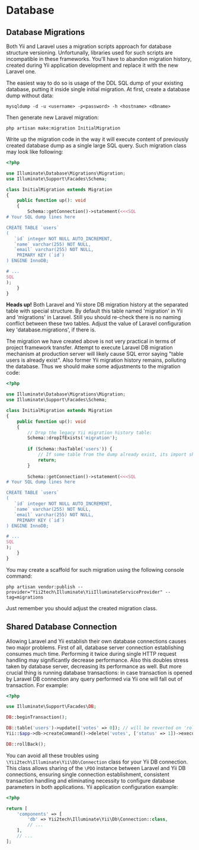 Database
========

Database Migrations <span id="database-migrations"></span>
-------------------

Both Yii and Laravel uses a migration scripts approach for database structure versioning.
Unfortunally, libraries used for such scripts are incompatible in these frameworks.
You'll have to abandon migration history, created during Yii application development and replace it with the new Laravel one.

The easiest way to do so is usage of the DDL SQL dump of your existing database, putting it inside single initial migration.
At first, create a database dump without data:

```
mysqldump -d -u <username> -p<password> -h <hostname> <dbname>
```

Then generate new Laravel migration:

```
php artisan make:migration InitialMigration
```

Write up the migration code in the way it will execute content of previously created database dump as a single large SQL query.
Such migration class may look like following:

```php
<?php

use Illuminate\Database\Migrations\Migration;
use Illuminate\Support\Facades\Schema;

class InitialMigration extends Migration
{
    public function up(): void
    {
        Schema::getConnection()->statement(<<<SQL
# Your SQL dump lines here

CREATE TABLE `users`
(
   `id` integer NOT NULL AUTO_INCREMENT,
   `name` varchar(255) NOT NULL,
   `email` varchar(255) NOT NULL,
    PRIMARY KEY (`id`)
) ENGINE InnoDB;

# ...
SQL
);
    }
}
```

**Heads up!** Both Laravel and Yii store DB migration history at the separated table with special structure.
By default this table named 'migration' in Yii and 'migrations' in Laravel. Still you should re-check there is no
naming conflict between these two tables. Adjust the value of Laravel configuration key 'database.migrations', if there is.

The migration we have created above is not very practical in terms of project framework transfer. Attempt to execute
Laravel DB migration mechanism at production server will likely cause SQL error saying "table users is already exist".
Also former Yii migration history remains, polluting the database. Thus we should make some adjustments to the migration code:

```php
<?php

use Illuminate\Database\Migrations\Migration;
use Illuminate\Support\Facades\Schema;

class InitialMigration extends Migration
{
    public function up(): void
    {
        // Drop the legacy Yii migration history table:
        Schema::dropIfExists('migration');
        
        if (Schema::hasTable('users')) {
            // If some table from the dump already exist, its import should be skipped
            return;
        }
        
        Schema::getConnection()->statement(<<<SQL
# Your SQL dump lines here

CREATE TABLE `users`
(
   `id` integer NOT NULL AUTO_INCREMENT,
   `name` varchar(255) NOT NULL,
   `email` varchar(255) NOT NULL,
    PRIMARY KEY (`id`)
) ENGINE InnoDB;

# ...
SQL
);
    }
}
```

You may create a scaffold for such migration using the following console command:

```
php artisan vendor:publish --provider="Yii2tech\Illuminate\YiiIlluminateServiceProvider" --tag=migrations
```

Just remember you should adjust the created migration class.


Shared Database Connection <span id="shared-database-connection"></span>
--------------------------

Allowing Laravel and Yii establish their own database connections causes two major problems.
First of all, database server connection establishing consumes much time. Performing it twice during
single HTTP request handling may significantly decrease performance. Also this doubles stress taken by
database server, decreasing its performance as well. But more crucial thing is running database transactions:
in case transaction is opened by Laravel DB connection any query performed via Yii one will fall out of transaction.
For example:

```php
<?php

use Illuminate\Support\Facades\DB;

DB::beginTransaction();

DB::table('users')->update(['votes' => 0]); // will be reverted on 'rollback'
Yii::$app->db->createCommand()->delete('votes', ['status' => 1])->execute(); // will NOT be reverted on 'rollback'!

DB::rollBack();
```

You can avoid all these troubles using `\Yii2tech\Illuminate\Yii\Db\Connection` class for your Yii DB connection.
This class allows sharing of the `\PDO` instance between Laravel and Yii DB connections, ensuring single connection
establishment, consistent transaction handling and eliminating necessity to configure database parameters in both
applications. Yii application configuration example:

```php
<?php

return [
    'components' => [
        'db' => Yii2tech\Illuminate\Yii\Db\Connection::class,
        // ...
    ],
    // ...
];
```
